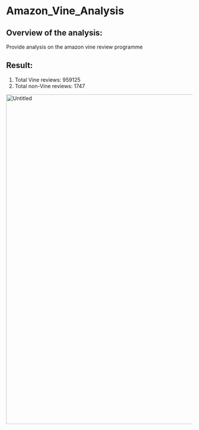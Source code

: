 # Amazon_Vine_Analysis
## Overview of the analysis:
Provide analysis on the amazon vine review programme
## Result:
1. Total Vine reviews: 959125
2. Total non-Vine reviews: 1747
<img width="892" alt="Untitled" src="https://user-images.githubusercontent.com/19679507/123018080-c5a3fd00-d382-11eb-87a1-59e5a4343dbc.png">
